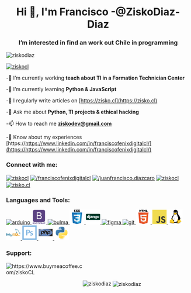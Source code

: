 <h1 align="center">Hi 👋, I'm Francisco -@ZiskoDiaz- Diaz</h1>
<h3 align="center">I’m interested in find an work out Chile in programming</h3>

<p align="left"> <img src="https://komarev.com/ghpvc/?username=ziskodiaz&label=Profile%20views&color=0e75b6&style=flat" alt="ziskodiaz" /> </p>

<p align="left"> <a href="https://twitter.com/ziskocl" target="blank"><img src="https://img.shields.io/twitter/follow/ziskocl?logo=twitter&style=for-the-badge" alt="ziskocl" /></a> </p>

-🔭 I’m currently working **teach about TI in a Formation Technician Center**

-🌱 I’m currently learning **Python & JavaScript**

-📝 I regularly write articles on [https://zisko.cl](https://zisko.cl)

-💬 Ask me about **Python, TI projects & ethical hacking**

-📫 How to reach me **ziskodev@gmail.com**

-📄 Know about my experiences [https://https://www.linkedin.com/in/franciscofenixdigitalcl/](https://https://www.linkedin.com/in/franciscofenixdigitalcl/)


<h3 align="left">Connect with me:</h3>
<p align="left">
<a href="https://twitter.com/ziskocl" target="blank"><img align="center" src="https://raw.githubusercontent.com/rahuldkjain/github-profile-readme-generator/master/src/images/icons/Social/twitter.svg" alt="ziskocl" height="30" width="40" /></a>
<a href="https://linkedin.com/in//franciscofenixdigitalcl" target="blank"><img align="center" src="https://raw.githubusercontent.com/rahuldkjain/github-profile-readme-generator/master/src/images/icons/Social/linked-in-alt.svg" alt="/franciscofenixdigitalcl" height="30" width="40" /></a>
<a href="https://fb.com//juanfrancisco.diazcaro" target="blank"><img align="center" src="https://raw.githubusercontent.com/rahuldkjain/github-profile-readme-generator/master/src/images/icons/Social/facebook.svg" alt="/juanfrancisco.diazcaro" height="30" width="40" /></a>
<a href="https://instagram.com/ziskocl" target="blank"><img align="center" src="https://raw.githubusercontent.com/rahuldkjain/github-profile-readme-generator/master/src/images/icons/Social/instagram.svg" alt="ziskocl" height="30" width="40" /></a>
<a href="/zisko.cl" target="blank"><img align="center" src="https://raw.githubusercontent.com/rahuldkjain/github-profile-readme-generator/master/src/images/icons/Social/rss.svg" alt="zisko.cl" height="30" width="40" /></a>
</p>

<h3 align="left">Languages and Tools:</h3>
<p align="left"> <a href="https://www.arduino.cc/" target="_blank"> <img src="https://cdn.worldvectorlogo.com/logos/arduino-1.svg" alt="arduino" width="40" height="40"/> </a> <a href="https://getbootstrap.com" target="_blank"> <img src="https://raw.githubusercontent.com/devicons/devicon/master/icons/bootstrap/bootstrap-plain-wordmark.svg" alt="bootstrap" width="40" height="40"/> </a> <a href="https://bulma.io/" target="_blank"> <img src="https://raw.githubusercontent.com/gilbarbara/logos/804dc257b59e144eaca5bc6ffd16949752c6f789/logos/bulma.svg" alt="bulma" width="40" height="40"/> </a> <a href="https://www.w3schools.com/css/" target="_blank"> <img src="https://raw.githubusercontent.com/devicons/devicon/master/icons/css3/css3-original-wordmark.svg" alt="css3" width="40" height="40"/> </a> <a href="https://www.djangoproject.com/" target="_blank"> <img src="https://raw.githubusercontent.com/devicons/devicon/master/icons/django/django-original.svg" alt="django" width="40" height="40"/> </a> <a href="https://www.figma.com/" target="_blank"> <img src="https://www.vectorlogo.zone/logos/figma/figma-icon.svg" alt="figma" width="40" height="40"/> </a> <a href="https://git-scm.com/" target="_blank"> <img src="https://www.vectorlogo.zone/logos/git-scm/git-scm-icon.svg" alt="git" width="40" height="40"/> </a> <a href="https://www.w3.org/html/" target="_blank"> <img src="https://raw.githubusercontent.com/devicons/devicon/master/icons/html5/html5-original-wordmark.svg" alt="html5" width="40" height="40"/> </a> <a href="https://developer.mozilla.org/en-US/docs/Web/JavaScript" target="_blank"> <img src="https://raw.githubusercontent.com/devicons/devicon/master/icons/javascript/javascript-original.svg" alt="javascript" width="40" height="40"/> </a> <a href="https://www.linux.org/" target="_blank"> <img src="https://raw.githubusercontent.com/devicons/devicon/master/icons/linux/linux-original.svg" alt="linux" width="40" height="40"/> </a> <a href="https://www.mysql.com/" target="_blank"> <img src="https://raw.githubusercontent.com/devicons/devicon/master/icons/mysql/mysql-original-wordmark.svg" alt="mysql" width="40" height="40"/> </a> <a href="https://www.photoshop.com/en" target="_blank"> <img src="https://raw.githubusercontent.com/devicons/devicon/master/icons/photoshop/photoshop-line.svg" alt="photoshop" width="40" height="40"/> </a> <a href="https://www.php.net" target="_blank"> <img src="https://raw.githubusercontent.com/devicons/devicon/master/icons/php/php-original.svg" alt="php" width="40" height="40"/> </a> <a href="https://www.python.org" target="_blank"> <img src="https://raw.githubusercontent.com/devicons/devicon/master/icons/python/python-original.svg" alt="python" width="40" height="40"/> </a> </p>

<h3 align="left">Support:</h3>
<p><a href="https://www.buymeacoffee.com/https://www.buymeacoffee.com/ziskoCL"> <img align="left" src="https://cdn.buymeacoffee.com/buttons/v2/default-yellow.png" height="50" width="210" alt="https://www.buymeacoffee.com/ziskoCL" /></a></p><br><br>

<p><img align="left" src="https://github-readme-stats.vercel.app/api/top-langs?username=ziskodiaz&show_icons=true&locale=en&layout=compact" alt="ziskodiaz" /></p>

<p>&nbsp;<img align="center" src="https://github-readme-stats.vercel.app/api?username=ziskodiaz&show_icons=true&locale=en" alt="ziskodiaz" /></p>
